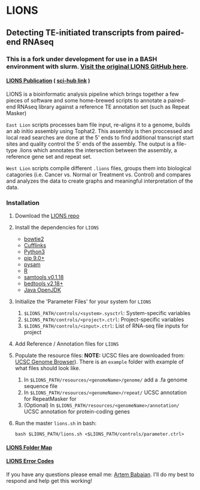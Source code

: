 # LIONS
## Detecting TE-initiated transcripts from paired-end RNAseq
### This is a fork under development for use in a BASH environment with slurm. [Visit the original LIONS GitHub here](https://github.com/ababaian/LIONS).


#### [LIONS Publication](https://doi.org/10.1093/bioinformatics/btz130) ( [sci-hub link](https://sci-hub.tw/10.1093/bioinformatics/btz130) )

 LIONS is a bioinformatic analysis pipeline which brings together a  few pieces of software and some home-brewed scripts to annotate a paired-end RNAseq library against a reference TE annotation set (such as Repeat Masker)

 `East Lion` scripts processes bam file input, re-aligns it to a genome,  builds an ab initio assembly using Tophat2. This assembly is then  proccessed and local read searches are done at the 5' ends to find  additional transcript start sites and quality control the 5' ends of the assembly. The output is a file-type <library>.lions which annotates the intersection between the assembly, a reference gene set and repeat set.

 `West Lion` scripts compile different `.lions` files, groups them into biological catagories (i.e. Cancer vs. Normal or Treatment vs. Control) and compares and analyzes the data to create graphs and meaningful interpretation of the data.

### Installation

1. Download the [LIONS repo](https://github.com/ababaian/LIONS/archive/master.zip)

2. Install the dependencies for `LIONS`
	- [bowtie2](http://bowtie-bio.sourceforge.net/bowtie2/index.shtml)
	- [Cufflinks](http://cole-trapnell-lab.github.io/cufflinks/)
	- [Python3](https://www.python.org/downloads/)
	- [pip 9.0+](https://pypi.python.org/pypi/pip)
	- [pysam](http://pysam.readthedocs.io/en/latest/api.html)
	- [R](https://www.r-project.org/)
	- [samtools v0.1.18](https://sourceforge.net/projects/samtools/files/samtools/0.1.18/)
	- [bedtools v2.18+](http://bedtools.readthedocs.io/en/latest/)
	- [Java OpenJDK](http://openjdk.java.net/)

3. Initialize the 'Parameter Files' for your system for `LIONS`
	1. `$LIONS_PATH/controls/<system>.sysctrl`: System-specific variables
	2. `$LIONS_PATH/controls/<project>.ctrl`: Project-specific variables
	3. `$LIONS_PATH/controls/<input>.ctrl`: List of RNA-seq file inputs for project

4. Add Reference / Annotation files for `LIONS`

4. Populate the resource files:
	**NOTE:** UCSC files are downloaded from: [UCSC Genome Browser](https://genome.ucsc.edu/cgi-bin/hgTables)). There is an `example` folder with example of what files should look like. 

	1. In `$LIONS_PATH/resources/<genomeName>/genome/` add a <genomeName>.fa genome sequence file
	2. In `$LIONS_PATH/resources/<genomeName>/repeat/` UCSC annotation for RepeatMasker for <genomeName>
	3. (Optional) In `$LIONS_PATH/resources/<genomeName>/annotation/` UCSC annotation for protein-coding genes

5. Run the master `lions.sh` in bash: 
	```
	bash $LIONS_PATH/lions.sh <$LIONS_PATH/controls/parameter.ctrl>
	```

#### [LIONS Folder Map](./docs/DIR_MAP.md)

#### [LIONS Error Codes](./docs/ERROR_CODES.md)

If you have any questions please email me: [Artem Babaian](mailto:ababaian@bccrc.ca).
I'll do my best to respond and help get this working!


